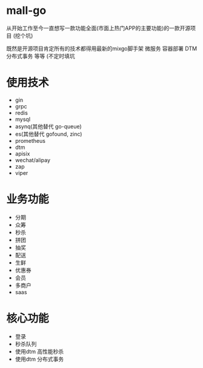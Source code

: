 # mall-go

从开始工作至今一直想写一款功能全面(市面上热门APP的主要功能)的一款开源项目 (挖个坑)

既然是开源项目肯定所有的技术都得用最新的mixgo脚手架 微服务 容器部署 DTM分布式事务 等等 (不定时填坑
# 使用技术
- gin
- grpc
- redis
- mysql
- asynq(其他替代 go-queue)
- es(其他替代 gofound, zinc)
- prometheus
- dtm
- apisix
- wechat/alipay
- zap
- viper

# 业务功能
- 分期
- 众筹
- 秒杀
- 拼团
- 抽奖
- 配送
- 生鲜
- 优惠券
- 会员
- 多商户
- saas

# 核心功能
- 登录
- 秒杀队列
- 使用dtm 高性能秒杀
- 使用dtm 分布式事务